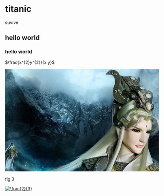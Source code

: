 # titanic
suvive


## hello world

### hello world

$\frac{x^{2}y^{2}}{x y}$

![kk](https://github.com/Kuan-Ru-Chiou/Pic/blob/master/20160902-013423_U1004_M192704_adb9.jpg)

fig.3



<script type="text/javascript" src="http://cdn.mathjax.org/mathjax/latest/MathJax.js?config=default"></script>



<a href="https://www.codecogs.com/eqnedit.php?latex=\frac{2}{3}" target="_blank"><img src="https://latex.codecogs.com/gif.latex?\frac{2}{3}" title="\frac{2}{3}" /></a>
